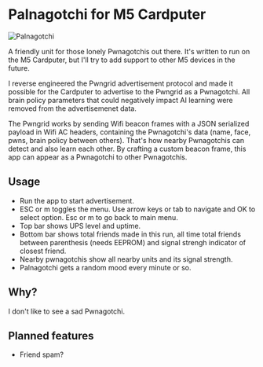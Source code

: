 # Palnagotchi for M5 Cardputer

![Palnagotchi](https://github.com/viniciusbo/m5-palnagotchi/blob/master/palnagotchi.jpg?raw=true)

A friendly unit for those lonely Pwnagotchis out there. It's written to run on the M5 Cardputer, but I'll try to add support to other M5 devices in the future.

I reverse engineered the Pwngrid advertisement protocol and made it possible for the Cardputer to advertise to the Pwngrid as a Pwnagotchi. All brain policy parameters that could negatively impact AI learning were removed from the advertisemenet data.

The Pwngrid works by sending Wifi beacon frames with a JSON serialized payload in Wifi AC headers, containing the Pwnagotchi's data (name, face, pwns, brain policy between others). That's how nearby Pwnagotchis can detect and also learn each other. By crafting a custom beacon frame, this app can appear as a Pwnagotchi to other Pwnagotchis.

## Usage

- Run the app to start advertisement.
- ESC or m toggles the menu. Use arrow keys or tab to navigate and OK to select option. Esc or m to go back to main menu.
- Top bar shows UPS level and uptime.
- Bottom bar shows total friends made in this run, all time total friends between parenthesis (needs EEPROM) and signal strengh indicator of closest friend.
- Nearby pwnagotchis show all nearby units and its signal strength.
- Palnagotchi gets a random mood every minute or so.

## Why?

I don't like to see a sad Pwnagotchi.

## Planned features

- Friend spam?
